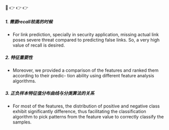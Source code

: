 :book: :point_right: :point_right: :point_right:
##### 1. 需要recall较高的时候
- For link prediction, specially in security application,
missing actual link poses severe threat compared to
predicting false links. So, a very high value of recall is
desired.
##### 2. 特征重要性
- Moreover, we provided a comparison of
the features and ranked them according to their predic-
tion ability using different feature analysis algorithms.
##### 3. 正负样本特征值分布曲线与分类算法的关系
- For most of the features, the distribution of positive
and negative class exhibit significantly difference, thus
facilitating the classification algorithm to pick patterns
from the feature value to correctly classify the samples.

